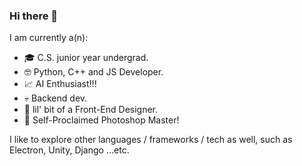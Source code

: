 ### Hi there 👋
I am currently a(n):

- :mortar_board: C.S. junior year undergrad.
- :nerd_face: Python, C++ and JS Developer.
- :chart_with_upwards_trend: AI Enthusiast!!!
- :skull: Backend dev.
- :art: lil' bit of a Front-End Designer.
- :triumph: Self-Proclaimed Photoshop Master!

I like to explore other languages / frameworks / tech as well, such as Electron, Unity, Django ...etc.
